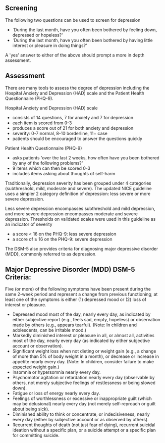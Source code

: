 Screening
---------

  
The following two questions can be used to screen for depression  
* 'During the last month, have you often been bothered by feeling down, depressed or hopeless?'
* 'During the last month, have you often been bothered by having little interest or pleasure in doing things?'

  
A 'yes' answer to either of the above should prompt a more in depth assessment.   
  
Assessment
----------

  
There are many tools to assess the degree of depression including the Hospital Anxiety and Depression (HAD) scale and the Patient Health Questionnaire (PHQ\-9\).  
  
Hospital Anxiety and Depression (HAD) scale  
* consists of 14 questions, 7 for anxiety and 7 for depression
* each item is scored from 0\-3
* produces a score out of 21 for both anxiety and depression
* severity: 0\-7 normal, 8\-10 borderline, 11\+ case
* patients should be encouraged to answer the questions quickly

  
Patient Health Questionnaire (PHQ\-9\)  
* asks patients 'over the last 2 weeks, how often have you been bothered by any of the following problems?'
* 9 items which can then be scored 0\-3
* includes items asking about thoughts of self\-harm

  
Traditionally, depression severity has been grouped under 4 categories (subthreshold, mild, moderate and severe). The updated NICE guideline uses a simpler 2 category definition of depression: less severe or more severe depression.  
  
Less severe depression encompasses subthreshold and mild depression, and more severe depression encompasses moderate and severe depression. Thresholds on validated scales were used in this guideline as an indicator of severity  
* a score \< 16 on the PHQ\-9: less severe depression
* a score of ≥ 16 on the PHQ\-9: severe depression

  
The DSM\-5 also provides criteria for diagnosing major depressive disorder (MDD), commonly referred to as depression.   
  
Major Depressive Disorder (MDD) DSM\-5 Criteria:
------------------------------------------------

  
Five (or more) of the following symptoms have been present during the same 2\-week period and represent a change from previous functioning; at least one of the symptoms is either (1\) depressed mood or (2\) loss of interest or pleasure.   
* Depressed mood most of the day, nearly every day, as indicated by either subjective report (e.g., feels sad, empty, hopeless) or observation made by others (e.g., appears tearful). (Note: In children and adolescents, can be irritable mood.)
* Markedly diminished interest or pleasure in all, or almost all, activities most of the day, nearly every day (as indicated by either subjective account or observation).
* Significant weight loss when not dieting or weight gain (e.g., a change of more than 5% of body weight in a month), or decrease or increase in appetite nearly every day. (Note: In children, consider failure to make expected weight gain.)
* Insomnia or hypersomnia nearly every day.
* Psychomotor agitation or retardation nearly every day (observable by others, not merely subjective feelings of restlessness or being slowed down).
* Fatigue or loss of energy nearly every day.
* Feelings of worthlessness or excessive or inappropriate guilt (which may be delusional) nearly every day (not merely self\-reproach or guilt about being sick).
* Diminished ability to think or concentrate, or indecisiveness, nearly every day (either by subjective account or as observed by others).
* Recurrent thoughts of death (not just fear of dying), recurrent suicidal ideation without a specific plan, or a suicide attempt or a specific plan for committing suicide.
